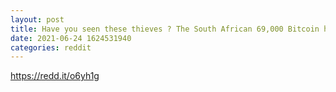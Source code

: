 ```yaml
--- 
layout: post 
title: Have you seen these thieves ? The South African 69,000 Bitcoin heist worth 3.6 Billion 
date: 2021-06-24 1624531940 
categories: reddit 
--- 
```

https://redd.it/o6yh1g